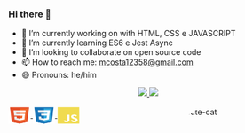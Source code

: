 ### Hi there 👋

- 🔭 I’m currently working on with HTML, CSS e JAVASCRIPT
- 🌱 I’m currently learning ES6 e Jest Async
- 👯 I’m looking to collaborate on open source code
- 📫 How to reach me: mcosta12358@gmail.com
- 😄 Pronouns: he/him

<div align="center">
  <a href="https://github.com/mu-costa">
  <img height="100em" src="https://github-readme-stats.vercel.app/api?username=mu-costa&show_icons=true&theme=dracula&include_all_commits=true&count_private=true"/>
  <img height="100em" src="https://github-readme-stats.vercel.app/api/top-langs/?username=mu-costa&layout=compact&langs_count=7&theme=dracula"/>
</div>
  
  <div style="display: inline_block"><br>
  <img align="center" alt="Rafa-HTML" height="30" width="40" src="https://raw.githubusercontent.com/devicons/devicon/master/icons/html5/html5-original.svg">
  <img align="center" alt="Rafa-CSS" height="30" width="40" src="https://raw.githubusercontent.com/devicons/devicon/master/icons/css3/css3-original.svg">
  <img align="center" alt="mu-Js" height="30" width="40" src="https://raw.githubusercontent.com/devicons/devicon/master/icons/javascript/javascript-plain.svg">
  <img align='right' alt='cute-cat'style='border-radius:60px' src="https://media.giphy.com/media/vFKqnCdLPNOKc/giphy.gif" width="200" height="200" />

